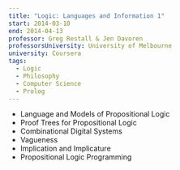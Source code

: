 ```yaml
---
title: "Logic: Languages and Information 1"
start: 2014-03-10
end: 2014-04-13
professor: Greg Restall & Jen Davoren
professorsUniversity: University of Melbourne
university: Coursera
tags:
  - Logic
  - Philosophy
  - Computer Science
  - Prolog
---
```

- Language and Models of Propositional Logic
- Proof Trees for Propositional Logic
- Combinational Digital Systems
- Vagueness
- Implication and Implicature
- Propositional Logic Programming
